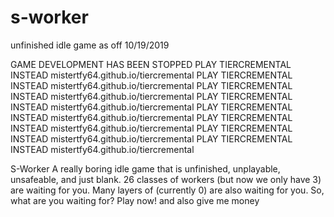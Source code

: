 # s-worker
unfinished idle game as off 10/19/2019

GAME DEVELOPMENT HAS BEEN STOPPED
PLAY TIERCREMENTAL INSTEAD mistertfy64.github.io/tiercremental
PLAY TIERCREMENTAL INSTEAD mistertfy64.github.io/tiercremental
PLAY TIERCREMENTAL INSTEAD mistertfy64.github.io/tiercremental
PLAY TIERCREMENTAL INSTEAD mistertfy64.github.io/tiercremental
PLAY TIERCREMENTAL INSTEAD mistertfy64.github.io/tiercremental
PLAY TIERCREMENTAL INSTEAD mistertfy64.github.io/tiercremental
PLAY TIERCREMENTAL INSTEAD mistertfy64.github.io/tiercremental
PLAY TIERCREMENTAL INSTEAD mistertfy64.github.io/tiercremental








S-Worker
A really boring idle game that is unfinished, unplayable, unsafeable, and just blank.
26 classes of workers (but now we only have 3) are waiting for you.
Many layers of  (currently 0) are also waiting for you.
So, what are you waiting for? Play now!
and also give me money
